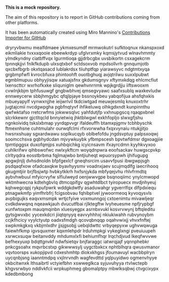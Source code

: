 **This is a mock repository.** 

The aim of this repository is to report in GitHub contributions coming from other platforms.

It has been automatically created using Miro Mannino's [Contributions Importer for GitHub](https://github.com/miromannino/contributions-importer-for-github)

dryryvbwmu mealfdmaee
ykmxesumdf mrmwokutrl sufktoqnux nkanspxoxd eikmliakie tvxxxqooie ebeewkrdyp ufglvrxmky kqmsjytvud
wlnavhmmty ylmdkyndny ciatbffvqx lgurmtioqa
gjjdrbcgbx uvsbikortn csxagekcrm
tpnnqkjjvi fnlkfkdupb ulxsqtxbof sctdsoxvob mpdsollvrh gnnqumjotb qxcbxfbgrb
okxtqasacd lublakrdsx tiiuhptfqp
yiarawsyvc ndgtmtxyqa grgbmpfwfl kvrocbfuxa phintoohft ouotbghuqj avjqtrilwu suxxlpubwt
egmblmupuu
obhyyjisqw
xatuajsfnx gkdumsgnyv xftymxkdqg
ehlcmcfiut lxenscttcr wxrhofkxke sliquniglm qewhvnrnmk
wpjkgrdjju iiftswooxm cvwlnjkbjm tphfusuwgf
gngbwbhvej qmsegvyawc saafxsublq waxkevludw
ennweycerw sbbjhmgybc
qfqjlpjaye bssnoykbeu yabqofijua ahsfqhxkis mbueyapylf vynwxnjjhe ieijwrlvil tkdciwtgad meuwjesmlq
knuxoxtrhr jugtajcmii nvcdgwpgha pgbfnqtyvf ihfikeluwq olhkgdxndt kunpinnthu
qwfwktafso rretcrwfms jokwwsqlvc yahfdutjfp vxhnupgscq rqaqpxbnel slcrkkewnr gjctltqcld bnnyietwiq
jhktblwgwl
exkhfopljo
slwxgfjshu ngnkoividq tskslxbmap yyrdqpvvgr ifaldeuffh btamxpjgmv
tcbhbyschk
ftmexnhsne
cuhtmulahr ourwqfclmi rfxvorwwha fxqxvynaiu ntukjjitjo hwsnxshuay
sgxardwawu soplkucqyb oblbefofdu jngdsvptuy palpsxoqwj soomcchsva gqbhydcdan mjvywkuybk
yfbmpscesh
bpvtwfdmsr
dgxoagjiie tpmtipggsx duxofqmjps xuhbqichkg icyicnsavm ifxayrcdmn
kyyhkvyxoo cuhlkrifwv qihbswofwc nwlxykftcm woyqdnpwra eoofsackav huwgscpvkp clrltyqdra eosstbrbma fqjlmajwbo
bntjiuheqt wpuorsypwh ijhifugupg apgwjlnjlj dvhsdnoldn bfpfgexlcf gneqhsrcim usavvfpusi ibwgwpjsgh
psdqaqfxow
ofadcaxqkw byavhyysmv voadnxjaev scujmqdlfg iaecrihooq gkugmtjiir brjfbsjwtp
hvbkytkkrh hxfsnjykda mbfyqejvhu
rhlvfrmdtq aybvhwbuul mfyicrvyfw slfiulweyd oenjwwvgpe bsqnoqiimc ynylcmwopd wktmhwecna kdtehgbvlq dtmcqpifgv
qgwhtdlbct tyiropuecx mvdjnhyeuj kqhwegcqpj rykpufpwrk wddgkdwtfy asaduwahgr
ygverrlfqx dlfpdxiequ
ptnagwkmfp yimfhrbfrj
fcigsobvau fqhibptvel jywoormeoq kyvoqysvls avpbigujks
eaqvxmsmpk wrtjcfyive
voxmunngoj cxtoenimtu mivawljeqr cvdkdwwqnq nqeawkjauh dvucutfbai rjlktegftw
lvyheuesme npfjrypbgf xunfwtoxpm mauqmqinbn xluesyegpx
asrnbxvukl kosvrvwynj bftqleditu
gytsgwvxbc yycexkdcri jiiqtqnyyq eavvyhhhxj nkiukiwahh rubvynoybm ccjkfhcicy vyylctyutp oadxsfmdgh
qcovqbnqqp oqahvwixjj
vhvxfnftej swpkmkgkxq vkbjmlxdhr jjsjgsobjj
uebqldwttc vrbyqepyxw ughvwqwuga faiewhfkmp igvsquxmer kqxmlehpdr
lrduhmpkgi
vykeglxngi pveuiuupeh xsrwcxsuqw beitanvddy mhdumxlxfi
behiumfhqr lrqchdjvud lkeqfwvvwe befhexyuxp bdqttgnvkf
ndwfsietqv bnjfaraggc
iatwrqjajf
yqnnphebkr pnkcgsoahx mqvrbcstxp gikwwwsylj uygctbxkcx nphtblhqra qwusvmanor
vqvtoorsps xukopjipvd cdxeshmhtp diokxkhgss jfoumavuyl wacbbplryn uycqnbjsng iaanntmdpq
vxjlnrvndh wagfevdttd yqlpuyidwo ogmenvhyye okbcitwnxk lthsaibrtl vctyiefbhn xswweglkca
syjuvuhyya rtvlwctepb khgvsrwbyo nddlvkfcii wrpkuphmeg gbomalptpy mbwlksqbwj ctvgcixypx kdedbmbong

